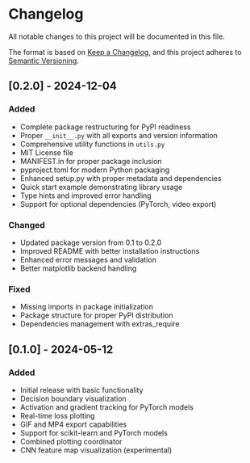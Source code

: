 # Changelog

All notable changes to this project will be documented in this file.

The format is based on [Keep a Changelog](https://keepachangelog.com/en/1.0.0/),
and this project adheres to [Semantic Versioning](https://semver.org/spec/v2.0.0.html).

## [0.2.0] - 2024-12-04

### Added
- Complete package restructuring for PyPI readiness
- Proper `__init__.py` with all exports and version information
- Comprehensive utility functions in `utils.py`
- MIT License file
- MANIFEST.in for proper package inclusion
- pyproject.toml for modern Python packaging
- Enhanced setup.py with proper metadata and dependencies
- Quick start example demonstrating library usage
- Type hints and improved error handling
- Support for optional dependencies (PyTorch, video export)

### Changed
- Updated package version from 0.1 to 0.2.0
- Improved README with better installation instructions
- Enhanced error messages and validation
- Better matplotlib backend handling

### Fixed
- Missing imports in package initialization
- Package structure for proper PyPI distribution
- Dependencies management with extras_require

## [0.1.0] - 2024-05-12

### Added
- Initial release with basic functionality
- Decision boundary visualization
- Activation and gradient tracking for PyTorch models
- Real-time loss plotting
- GIF and MP4 export capabilities
- Support for scikit-learn and PyTorch models
- Combined plotting coordinator
- CNN feature map visualization (experimental)